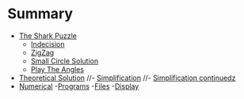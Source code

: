 # Summary

- [The Shark Puzzle](./puzzle.md)
  - [Indecision](./indecision.md)
  - [ZigZag](./zigzag.md)
  - [Small Circle Solution](./circle.md)
  - [Play The Angles](./angles.md)
- [Theoretical Solution](./theory.md)
  //- [Simplification](./simple.md)
  //- [Simplification continuedz](./simple2.md)
- [Numerical](./numerical.md)
  -[Programs](./programs.md)
  -[Files](./files.md)
  -[Display](./display)


